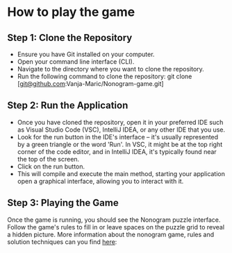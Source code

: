 # How to play the game

## Step 1: Clone the Repository

- Ensure you have Git installed on your computer.
- Open your command line interface (CLI).
- Navigate to the directory where you want to clone the repository.
- Run the following command to clone the repository:
git clone [git@github.com:Vanja-Maric/Nonogram-game.git]


## Step 2: Run the Application

- Once you have cloned the repository, open it in your preferred IDE such as Visual Studio Code (VSC), IntelliJ IDEA, or any other IDE that you use.
- Look for the run button in the IDE's interface – it's usually represented by a green triangle or the word 'Run'. In VSC, it might be at the top right corner of the code editor, and in IntelliJ IDEA, it's typically found near the top of the screen.
- Click on the run button. 
- This will compile and execute the main method, starting your application open a graphical interface, allowing you to interact with it.


## Step 3: Playing the Game

Once the game is running, you should see the Nonogram puzzle interface.
Follow the game's rules to fill in or leave spaces on the puzzle grid to reveal a hidden picture.
More information about the nonogram game, rules and solution techniques can you find [here](https://en.wikipedia.org/wiki/Nonogram): 

